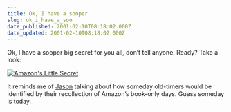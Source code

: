 ```yaml
---
title: Ok, I have a sooper
slug: ok_i_have_a_soo
date_published: 2001-02-10T08:18:02.000Z
date_updated: 2001-02-10T08:18:02.000Z
---
```


Ok, I have a sooper big secret for you all, don’t tell anyone. Ready? Take a look:

[![Amazon's Little Secret](images/paypagesm.jpg)](images/paypage.jpg)

It reminds me of [Jason](http://www.kottke.org/00/01/000125amazon_has_t.html) talking about how someday old-timers would be identified by their recollection of Amazon’s book-only days. Guess someday is today.
